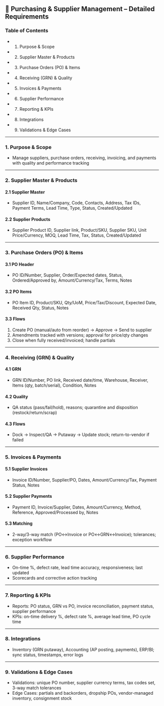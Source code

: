 ## 🔹 Purchasing & Supplier Management – Detailed Requirements

### Table of Contents
- 1. Purpose & Scope
- 2. Supplier Master & Products
- 3. Purchase Orders (PO) & Items
- 4. Receiving (GRN) & Quality
- 5. Invoices & Payments
- 6. Supplier Performance
- 7. Reporting & KPIs
- 8. Integrations
- 9. Validations & Edge Cases

---

### 1. Purpose & Scope
- Manage suppliers, purchase orders, receiving, invoicing, and payments with quality and performance tracking

---

### 2. Supplier Master & Products
#### 2.1 Supplier Master
- Supplier ID, Name/Company, Code, Contacts, Address, Tax IDs, Payment Terms, Lead Time, Type, Status, Created/Updated
#### 2.2 Supplier Products
- Supplier Product ID, Supplier link, Product/SKU, Supplier SKU, Unit Price/Currency, MOQ, Lead Time, Tax, Status, Created/Updated

---

### 3. Purchase Orders (PO) & Items
#### 3.1 PO Header
- PO ID/Number, Supplier, Order/Expected dates, Status, Ordered/Approved by, Amount/Currency/Tax, Terms, Notes
#### 3.2 PO Items
- PO Item ID, Product/SKU, Qty/UoM, Price/Tax/Discount, Expected Date, Received Qty, Status, Notes
#### 3.3 Flows
1) Create PO (manual/auto from reorder) → Approve → Send to supplier
2) Amendments tracked with versions; approval for price/qty changes
3) Close when fully received/invoiced; handle partials

---

### 4. Receiving (GRN) & Quality
#### 4.1 GRN
- GRN ID/Number, PO link, Received date/time, Warehouse, Receiver, Items (qty, batch/serial), Condition, Notes
#### 4.2 Quality
- QA status (pass/fail/hold), reasons; quarantine and disposition (restock/return/scrap)
#### 4.3 Flows
- Dock → Inspect/QA → Putaway → Update stock; return-to-vendor if failed

---

### 5. Invoices & Payments
#### 5.1 Supplier Invoices
- Invoice ID/Number, Supplier/PO, Dates, Amount/Currency/Tax, Payment Status, Notes
#### 5.2 Supplier Payments
- Payment ID, Invoice/Supplier, Dates, Amount/Currency, Method, Reference, Approved/Processed by, Notes
#### 5.3 Matching
- 2-way/3-way match (PO↔Invoice or PO↔GRN↔Invoice); tolerances; exception workflow

---

### 6. Supplier Performance
- On-time %, defect rate, lead time accuracy, responsiveness; last updated
- Scorecards and corrective action tracking

---

### 7. Reporting & KPIs
- Reports: PO status, GRN vs PO, invoice reconciliation, payment status, supplier performance
- KPIs: on-time delivery %, defect rate %, average lead time, PO cycle time

---

### 8. Integrations
- Inventory (GRN putaway), Accounting (AP posting, payments), ERP/BI; sync status, timestamps, error logs

---

### 9. Validations & Edge Cases
- Validations: unique PO number, supplier currency terms, tax codes set, 3-way match tolerances
- Edge Cases: partials and backorders, dropship POs, vendor-managed inventory, consignment stock

